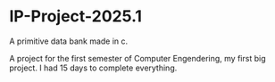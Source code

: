 # IP-Project-2025.1
A primitive data bank made in c.

A project for the first semester of Computer Engendering, my first big project. I had 15 days to complete everything.